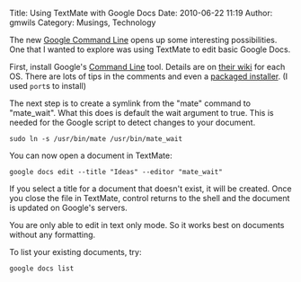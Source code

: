 Title: Using TextMate with Google Docs
Date: 2010-06-22 11:19
Author: gmwils
Category: Musings, Technology

The new [Google Command Line][] opens up some interesting possibilities.
One that I wanted to explore was using TextMate to edit basic Google
Docs.

First, install Google's [Command Line][] tool. Details are on [their
wiki][Command Line] for each OS. There are lots of tips in the comments
and even a [packaged installer][]. (I used `port`s to install)

The next step is to create a symlink from the "mate" command to
"mate\_wait". What this does is default the wait argument to true. This
is needed for the Google script to detect changes to your document.

    sudo ln -s /usr/bin/mate /usr/bin/mate_wait

You can now open a document in TextMate:

    google docs edit --title "Ideas" --editor "mate_wait"

If you select a title for a document that doesn't exist, it will be
created. Once you close the file in TextMate, control returns to the
shell and the document is updated on Google's servers.

You are only able to edit in text only mode. So it works best on
documents without any formatting.

To list your existing documents, try:

    google docs list

  [Google Command Line]: http://google-opensource.blogspot.com/2010/06/introducing-google-command-line-tool.html
  [Command Line]: http://code.google.com/p/googlecl/wiki/SystemRequirements
  [packaged installer]: https://www.dustin.li/Publish/Software/Entries/2010/6/19_GoogleCL_Mac_OS_X_binary.html
